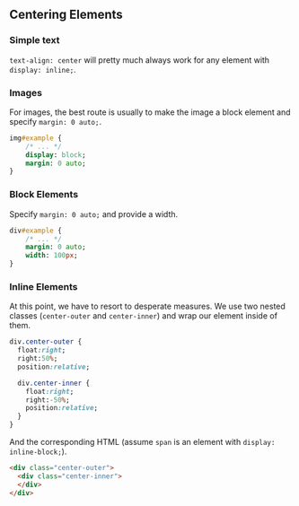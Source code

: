 ## Centering Elements

### Simple text

`text-align: center` will pretty much always work for any element with `display: inline;`.

### Images

For images, the best route is usually to make the image a block element and specify `margin: 0 auto;`.

```sass
img#example {
    /* ... */
    display: block;
    margin: 0 auto;
}
```

### Block Elements

Specify `margin: 0 auto;` and provide a width.

```sass
div#example {
    /* ... */
    margin: 0 auto;
    width: 100px;
}
```

### Inline Elements

At this point, we have to resort to desperate measures. We use two nested classes (`center-outer` and `center-inner`) and wrap our element inside of them.

```sass
div.center-outer {
  float:right;
  right:50%;
  position:relative;

  div.center-inner {
    float:right;
    right:-50%;
    position:relative;
  }
}
```

And the corresponding HTML (assume `span` is an element with `display: inline-block;`).

```html
<div class="center-outer">
  <div class="center-inner">
  </div>
</div>
```

